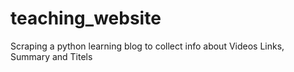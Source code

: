 # teaching_website
Scraping a python learning blog to collect info about Videos Links,
Summary and Titels
